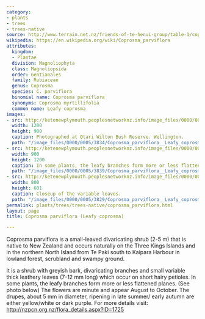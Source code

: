 ```yaml
---
category:
- plants
- trees
- trees-native
source: http://www.terrain.net.nz/friends-of-te-henui-group/table-1/coprosma-parviflora-leafy-coprosma.html
wikipedia: https://en.wikipedia.org/wiki/Coprosma_parviflora
attributes:
  kingdom:
  - Plantae
  division: Magnoliophyta
  class: Magnoliopsida
  order: Gentianales
  family: Rubiaceae
  genus: Coprosma
  species: C. parviflora
  binomial name: Coprosma parviflora
  synonyms: Coprosma myrtillifolia
  common name: Leafy coprosma
images:
- src: http://ketenewplymouth.peoplesnetworknz.info/image_files/0000/0005/3834/Coprosma_parviflora__Leafy_coprosma-005.JPG
  width: 1200
  height: 900
  caption: Photographed at Otari Wilton Bush Reserve. Wellington.
  path: "/image_files/0000/0005/3834/Coprosma_parviflora__Leafy_coprosma-005.JPG"
- src: http://ketenewplymouth.peoplesnetworknz.info/image_files/0000/0005/3839/Coprosma_parviflora__Leafy_coprosma-006.JPG
  width: 900
  height: 1200
  caption: In some plants, the leafy branches form more or less flattened plane.
  path: "/image_files/0000/0005/3839/Coprosma_parviflora__Leafy_coprosma-006.JPG"
- src: http://ketenewplymouth.peoplesnetworknz.info/image_files/0000/0005/3829/Coprosma_parviflora__Leafy_coprosma-003.JPG
  width: 800
  height: 601
  caption: Closeup of the variable leaves.
  path: "/image_files/0000/0005/3829/Coprosma_parviflora__Leafy_coprosma-003.JPG"
permalink: plants/trees/trees-native/coprosma_parviflora.html
layout: page
title: Coprosma parviflora (Leafy coprosma)

---
```

Coprosma parviflora is a small-leaved divaricating shrub (2-5 m) that is native to New Zealand and occurs naturally on the Three Kings Islands and in the northern North Island from Te Paki south to Kaipara Harbour in lowland forest, scrubland and swampy ground.

It is a shrub with greyish bark, divaricating branches and small variable thick leathery leaves (7-12 mm long) which occur on short hairy petioles. In some plants, the leafy branches form more or less flattened planes. (See photo below)
The flowers are minute and appear August to October. The drupes, about 5 mm in diameter, ripening in late summer/ early autumn are either yellow/white or dark purple.
For more details visit: <a href="http://nzpcn.org.nz/flora_details.aspx?ID=1725" target="_blank">http://nzpcn.org.nz/flora_details.aspx?ID=1725</a> 
